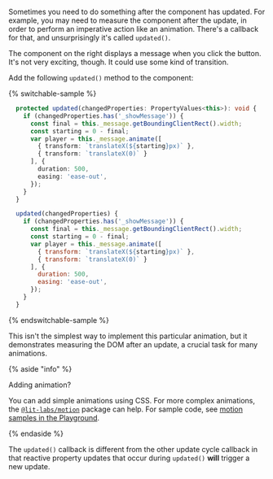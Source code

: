 Sometimes you need to do something after the component has updated. For example, you may need to measure the component after the update, in order to perform an imperative action like an animation. There's a callback for that, and unsurprisingly it's called `updated()`.

The component on the right displays a message when you click the button. It's not very exciting, though. It could use some kind of transition.

Add the following `updated()` method to the component:

{% switchable-sample %}

```ts
  protected updated(changedProperties: PropertyValues<this>): void {
    if (changedProperties.has('_showMessage')) {
      const final = this._message.getBoundingClientRect().width;
      const starting = 0 - final;
      var player = this._message.animate([
        { transform: `translateX(${starting}px)` },
        { transform: `translateX(0)` }
      ], {
        duration: 500,
        easing: 'ease-out',
      });
    }
  }
```

```js
  updated(changedProperties) {
    if (changedProperties.has('_showMessage')) {
      const final = this._message.getBoundingClientRect().width;
      const starting = 0 - final;
      var player = this._message.animate([
        { transform: `translateX(${starting}px)` },
        { transform: `translateX(0)` }
      ], {
        duration: 500,
        easing: 'ease-out',
      });
    }
  }
```

{% endswitchable-sample %}

This isn't the simplest way to implement this particular animation, but it demonstrates measuring the DOM after an update, a crucial task for many animations.

{% aside "info" %}

Adding animation?

You can add simple animations using CSS. For more complex animations, the [`@lit-labs/motion`](https://www.npmjs.com/package/@lit-labs/motion) package can help. For sample code, see [motion samples in the Playground](https://lit.dev/playground/#sample=examples/motion-simple).

{% endaside %}

The `updated()` callback is different from the other update cycle callback in that reactive property updates that occur during `updated()` **will** trigger a new update.
